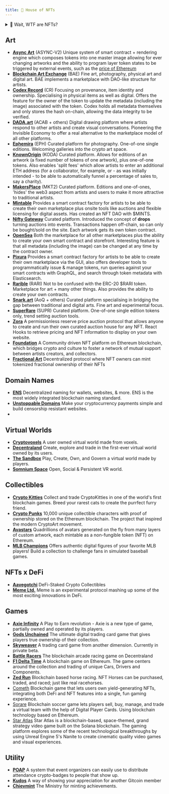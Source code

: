 ```yaml
---
title: 🎨 House of NFTs
---
```

<details>
<summary>🤔 Wait, WTF are NFTs?</summary>
<br />
NFT stands for \[Non-Fungible Token](https://opensea.io/blog/guides/non-fungible-tokens/).  Which simply (assuming you have read \[House of Ethereum](https://wiki.metagame.wtf/docs/great-houses/house-of-ethereum)) means that, unlike Fungible (ERC-20) tokens, each one is unique and not equivalent and interchangeable.  These are encoded in the standards \[ERC-721](http://erc721.org/) and \[ERC-1155](https://blog.enjin.io/erc-1155-token-standard-ethereum/) and some others, like composables: \[ERC-998](https://github.com/ethereum/eips/issues/998).

This blockchain innovation started first with [CryptoPunks](https://www.larvalabs.com/cryptopunks) before there was a standard in place. CryptoKitties was the first project, launched in 2017, to embed the Non-Fungible standard and take the idea mainstream.

Several characteristics of NFTs make them game changers:

* They allow for true ownership of digital-only goods in a transparent and indisputable way, thanks to the data being recorded on a public blockchain.
* Their liquidity and tradeability have spawned a whole industry of games, marketplaces, auction houses, and virtual worlds.
* They create provable scarcity of digital items.
* They can be programmed.

That last part is incredibly powerful.  We now have tokens presenting rare digital items that can be controlled by smart contracts to, for example, react to the price of Ethereum by changing features of an artwork.

So far, this wonderful innovation has mostly been used to maximise profit.  But just imagine the other possibilities that this could lead to as a more efficient way of embedding information, using the more efficient information network of blockchain.

### To recap:

* Each NFT token is unique and not interchangeable.
* This allows for true ownership of unique digital assets, like art.
* NFTs follow several standards on the Ethereum blockchain, such as ERC-721 and ERC-1155.
* As well as art and collectibles, NFTs have been used for ticketing, awards & gifts, "proof of attendance" (POAP) badges and much, much more.
* Many other use cases for NFTs are being developed all the time. Basically, anywhere possession of a unqiue token can allow the owner certain rights or privileges.

When it comes to NFTs, you are only limited by your imagination!

</details>

## Art

* **[Async Art](https://async.art/)**  (ASYNC-V2)  Unique system of smart contract + rendering engine which composes tokens into one master image allowing for ever changing artworks and the ability to program layer token states to be triggered by external events, such as the [price of Ethereum](https://async.art/art/master/0xb6dae651468e9593e4581705a09c10a76ac1e0c8-212)
* **[Blockchain Art Exchange](https://mybae.io/)**  (BAE) Fine art, photography, physical art and digital art.  BAE implements a marketplace with DAO-like structure for artists.
* **[Codex Record](https://codexprotocol.com/)**  (CR) Focusing on provenance, item identity and ownership. Specialising in physical items as well as digital. Offers the feature for the owner of the token to update the metadata (including the image) associated with the token. Codex holds all metadata themselves and only stores the hash on-chain, allowing the data integrity to be verified.
* **[DADA.art](https://dada.art/)** (ACAB + others) Digital drawing platform where artists respond to other artists and create visual conversations.  Pioneering the Invisible Economy to offer a real alternative to the marketplace model of all other platforms.
* **[Ephemira](https://www.ephimera.com/)**  (EPH) Curated platform for photography. One-of-one single editions. Welcoming galleries into the crypto art space.
* **[KnownOrigin](https://knownorigin.io/)**  (KODA) Curated platform. Allows for editions of an artwork (a fixed number of tokens of one artwork), plus one-of-one tokens. Also enables 'split fees' which allow artists to enter an additional ETH address (for a collaborator, for example, or - as was initially intended - to be able to automatically funnel a percentage of sales to, say a charity). 
* **[MakersPlace](https://makersplace.com/)**  (MKT2) Curated platform. Editions and one-of-ones, 'hides' the web3 aspect from artists and users to make it more attractive to traditional artists.
* **[Mintable](https://mintable.app/)** Provides a smart contract factory for artists to be able to create their own marketplace plus onsite tools like auctions and flexible licensing for digital assets. Has created an NFT DAO with $MINTS. 
* **[Nifty Gateway](https://niftygateway.com/)** Curated platform. Introduced the concept of **drops** turning auctions into events.  Transactions happen off-chain, so can only be bought/sold on the site.  Each artwork gets its own token contract.
* **[OpenSea](https://opensea.io/)** Both the marketplace for all other marketplaces plus the ability to create your own smart contract and storefront. Interesting feature is that all metadata (including the image) can be changed at any time by the contract owner.
* **[Pixura](https://pixura.io/)** Provides a smart contract factory for artists to be able to create their own marketplace via the GUI, also offers developer tools to programmatically issue & manage tokens, run queries against your smart contracts with GraphQL, and search through token metadata with Elasticsearch.
* **[Rarible](https://app.rarible.com/)**  (RARI) Not to be confused with the ERC-20 $RARI token.  Marketplace for art + many other things.  Also provides the ability to create your own contracts. 
* **[Snark.art](https://snark.art/)** (AoQ + others) Curated platform specialising in bridging the gap between traditional and digital arts. Fine art and experimental focus.
* **[SuperRare](https://superrare.co/)** (SUPR) Curated platform. One-of-one single edition tokens only, trend setting auction tools.
* **[Zora](https://zora.co/)** A permissionless reserve price auction protocol that allows anyone to create and run their own curated auction house for any NFT. React Hooks to retrieve pricing and NFT information to display on your own website.
* **[Foundation](https://foundation.app/)** A Community driven NFT platform on Ethereum blockchain, which bridges crypto and culture to foster a network of mutual support between artists creators, and collectors. 
* **[Fractional Art](https://fractional.art/)**  Decentralized protocol where NFT owners can mint tokenized fractional ownership of their NFTs

## Domain Names

* **[ENS](https://ens.domains/)** Decentralized naming for wallets, websites, & more. ENS is the most widely integrated blockchain naming standard.
* **[Unstoppable Domains](https://unstoppabledomains.com/)** Make your cryptocurrency payments simple and build censorship resistant websites.
*

## Virtual Worlds

* **[Cryptovoxels](https://www.cryptovoxels.com/)** A user owned virtual world made from voxels.
* **[Decentraland](https://decentraland.org/)** Create, explore and trade in the first-ever virtual world owned by its users.
* **[The Sandbox](https://www.sandbox.game/en/)** Play, Create, Own, and Govern a virtual world made by players. 
* **[Somnium Space](https://somniumspace.com/)** Open, Social & Persistent VR world.

## Collectibles

* **[Crypto Kitties](https://www.cryptokitties.co/)**
  Collect and trade CryptoKitties in one of the world's first blockchain games. Breed your rarest cats to create the purrfect furry friend.
* **[Crypto Punks](https://www.larvalabs.com/cryptopunks)**
  10,000 unique collectible characters with proof of ownership stored on the Ethereum blockchain. The project that inspired the modern CryptoArt movement.
* **[Avastars](https://avastars.io/)**
  Quadrillions of avatars generated on the fly from many layers of custom artwork, each mintable as a non-fungible token (NFT) on Ethereum.
* **[MLB Champions](https://www.mlbcryptobaseball.com/)** Offers authentic digital figures of your favorite MLB players! Build a collection to challenge fans in simulated baseball games.

## NFTs x DeFi

* **[Aavegotchi](https://www.aavegotchi.com/)** DeFi-Staked Crypto Collectibles
* **[Meme Ltd.](https://dontbuymeme.com/)** Meme is an experimental protocol mashing up some of the most exciting innovations in DeFi.

## Games

* **[Axie Infinity](https://axieinfinity.com/)** A Play to Earn revolution - Axie is a new type of game, partially owned and operated by its players.
* **[Gods Unchained](https://godsunchained.com/)** The ultimate digital trading card game that gives players true ownership of their collection.
* **[Skyweaver](https://www.skyweaver.net/)** A trading card game from another dimension. Currently in private beta.
* **[Battle Racers](https://battleracers.io/)** The blockchain arcade racing game on Decentraland
* **[F1 Delta Time](https://www.f1deltatime.com/)** A blockchain game on Ethereum. The game centers around the collection and trading of unique Cars, Drivers and Components.
* **[Zed Run](https://zed.run/)** Blockchain based horse racing. NFT Horses can be purchased, traded, and raced; just like real racehorses. 
* [Cometh](https://www.cometh.io/)  Blockchain game that lets users own yield-generating NFTs, integrating both DeFi and NFT features into a single, fun gaming experience.
* [Sorare](https://sorare.com/)  Blockchain soccer game lets players sell, buy, manage, and trade a virtual team with the help of Digital Player Cards. Using blockchain technology based on Ethereum. 
* [Star Atlas](https://staratlas.com/#) Star Atlas is a blockchain-based, space-themed, grand strategy video game built on the Solana blockchain. The gaming platform explores some of the recent technological breakthroughs by using Unreal Engine 5's Nanite to create cinematic quality video games and visual experiences.

## Utility

* **[POAP](https://www.poap.xyz/)** A system that event organizers can easily use to distribute attendance crypto-badges to people that show up.
* **[Kudos](https://gitcoin.co/kudos)** A way of showing your appreciation for another Gitcoin member
* **[Chievmint](https://chiev.net/)** The Ministry for minting achievements.